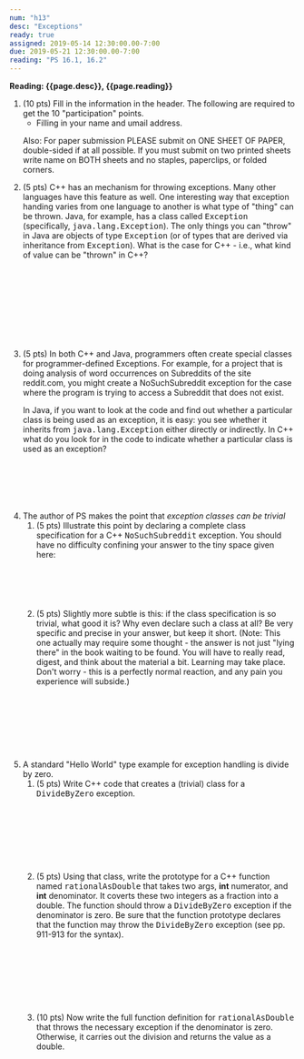 ```yaml
---
num: "h13"
desc: "Exceptions"
ready: true
assigned: 2019-05-14 12:30:00.00-7:00
due: 2019-05-21 12:30:00.00-7:00
reading: "PS 16.1, 16.2"
---
```


<b>Reading: {{page.desc}}, {{page.reading}}</b>

<ol start="1">

<li>(10 pts) Fill in the information in the header. The following are required to get the 10 "participation" points.
    <ul>
    <li>Filling in your name and umail address.<br /></li>
    </ul>
    <p>Also: For paper submission PLEASE submit on ONE SHEET OF PAPER, double-sided if at all possible. If you must submit on two printed sheets write name on BOTH sheets and no staples, paperclips, or folded corners.<br />
    </p>
 </li>

<li> (5 pts) C++ has an mechanism for throwing exceptions. Many other languages have this feature as well.  One interesting way that exception handing varies from one language to another is what type of "thing" can be thrown. Java, for example, has a class called <tt>Exception</tt> (specifically, <tt>java.lang.Exception</tt>). The only things you can "throw" in Java are objects of type <tt>Exception</tt> (or of types that are derived via inheritance from <tt>Exception</tt>). What is the case for C++ - i.e., what kind of value can be "thrown" in C++? <div style="margin-top:10em;">&#160;</div>
</li>

<li> (5 pts) In both C++ and Java, programmers often create special classes for programmer-defined Exceptions. For example, for a project that is doing analysis of word occurrences on Subreddits of the site reddit.com, you might create a NoSuchSubreddit exception for the case where the program is trying to access a Subreddit that does not exist.     

In Java, if you want to look at the code and find out whether a particular class is being used as an exception, it is easy: you see whether it inherits from <tt>java.lang.Exception</tt> either directly or indirectly. In C++ what do you look for in the code to indicate whether a particular class is used as an exception? <div style="margin-top:5em;">&#160;</div></li> 

<div class="pagebreak"></div>

<li> The author of PS makes the point that <em>exception classes can be trivial</em> 
<ol>
 <li>(5 pts) Illustrate this point by declaring a complete class specification for a C++ <tt>NoSuchSubreddit</tt> exception. You should have no difficulty confining your answer to the tiny space given here: <div style="margin-top:5em;">&#160;</div></li>
<li> (5 pts) Slightly more subtle is this: if the class specification is so trivial, what good it is? Why even declare such a class at all? Be very specific and precise in your answer, but keep it short. (Note: This one actually may require some thought - the answer is not just "lying there" in the book waiting to be found. You will have to really read, digest, and think about the material a bit. Learning may take place. Don't worry - this is a perfectly normal reaction, and any pain you experience will subside.)<div style="margin-top:8em;">&#160;</div></li>
</ol>
</li>
<li> A standard "Hello World" type example for exception handling is divide by zero.  
  <ol>
    <li> (5 pts) Write C++ code that creates a (trivial) class for a <tt>DivideByZero</tt> exception. <div style="margin-top:8em;">&#160;</div></li>
    <li>  (5 pts) Using that class, write the prototype for a C++ function named <tt>rationalAsDouble</tt> that takes two args, <b>int</b> numerator, and <b>int</b> denominator. It coverts these two integers as a fraction into a double. The function should throw a <tt>DivideByZero</tt> exception if the denominator is zero. Be sure that the function prototype declares that the function may throw the <tt>DivideByZero</tt> exception (see pp. 911-913 for the syntax).<div style="margin-top:8em;">&#160;</div></li>
    <li>  (10 pts) Now write the full function definition for <tt>rationalAsDouble</tt> that throws the necessary exception if the denominator is zero. Otherwise, it carries out the division and returns the value as a double. <div style="margin-top:14em;">&#160;</div></li>
</ol>
</li>
